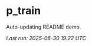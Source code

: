 # p_train

Auto-updating README demo.

<!--START_SECTION:status-->
_Last run: 2025-08-30 19:22 UTC_
<!--END_SECTION:status-->


























































































































































































































